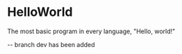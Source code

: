 # HelloWorld
The most basic program in every language, "Hello, world!"

-- branch dev has been added
